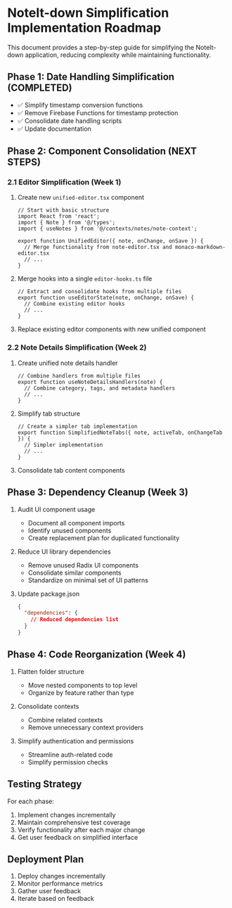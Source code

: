 # NoteIt-down Simplification Implementation Roadmap

This document provides a step-by-step guide for simplifying the NoteIt-down application, reducing complexity while maintaining functionality.

## Phase 1: Date Handling Simplification (COMPLETED)

- ✅ Simplify timestamp conversion functions
- ✅ Remove Firebase Functions for timestamp protection
- ✅ Consolidate date handling scripts
- ✅ Update documentation

## Phase 2: Component Consolidation (NEXT STEPS)

### 2.1 Editor Simplification (Week 1)

1. Create new `unified-editor.tsx` component
   ```tsx
   // Start with basic structure
   import React from 'react';
   import { Note } from '@/types';
   import { useNotes } from '@/contexts/notes/note-context';
   
   export function UnifiedEditor({ note, onChange, onSave }) {
     // Merge functionality from note-editor.tsx and monaco-markdown-editor.tsx
     // ...
   }
   ```

2. Merge hooks into a single `editor-hooks.ts` file
   ```tsx
   // Extract and consolidate hooks from multiple files
   export function useEditorState(note, onChange, onSave) {
     // Combine existing editor hooks
     // ...
   }
   ```

3. Replace existing editor components with new unified component

### 2.2 Note Details Simplification (Week 2)

1. Create unified note details handler
   ```tsx
   // Combine handlers from multiple files
   export function useNoteDetailsHandlers(note) {
     // Combine category, tags, and metadata handlers
     // ...
   }
   ```

2. Simplify tab structure
   ```tsx
   // Create a simpler tab implementation
   export function SimplifiedNoteTabs({ note, activeTab, onChangeTab }) {
     // Simpler implementation
     // ...
   }
   ```

3. Consolidate tab content components

## Phase 3: Dependency Cleanup (Week 3)

1. Audit UI component usage
   - Document all component imports
   - Identify unused components
   - Create replacement plan for duplicated functionality

2. Reduce UI library dependencies
   - Remove unused Radix UI components
   - Consolidate similar components
   - Standardize on minimal set of UI patterns

3. Update package.json
   ```json
   {
     "dependencies": {
       // Reduced dependencies list
     }
   }
   ```

## Phase 4: Code Reorganization (Week 4)

1. Flatten folder structure
   - Move nested components to top level
   - Organize by feature rather than type

2. Consolidate contexts
   - Combine related contexts
   - Remove unnecessary context providers

3. Simplify authentication and permissions
   - Streamline auth-related code
   - Simplify permission checks

## Testing Strategy

For each phase:
1. Implement changes incrementally
2. Maintain comprehensive test coverage
3. Verify functionality after each major change
4. Get user feedback on simplified interface

## Deployment Plan

1. Deploy changes incrementally
2. Monitor performance metrics
3. Gather user feedback
4. Iterate based on feedback

